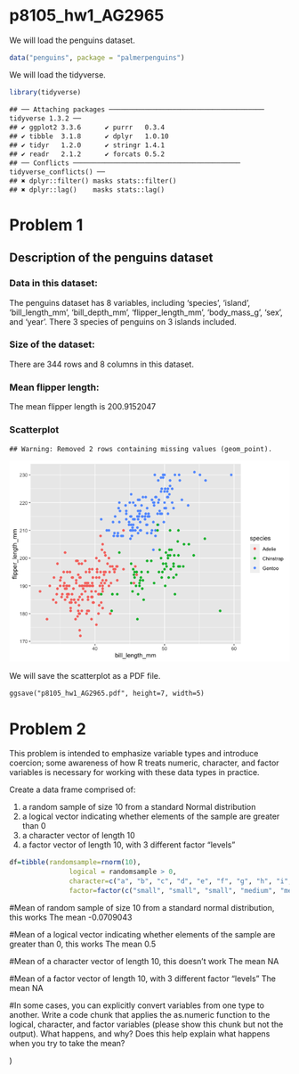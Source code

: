 p8105_hw1_AG2965
================

We will load the penguins dataset.

``` r
data("penguins", package = "palmerpenguins")
```

We will load the tidyverse.

``` r
library(tidyverse)
```

    ## ── Attaching packages ─────────────────────────────────────── tidyverse 1.3.2 ──
    ## ✔ ggplot2 3.3.6      ✔ purrr   0.3.4 
    ## ✔ tibble  3.1.8      ✔ dplyr   1.0.10
    ## ✔ tidyr   1.2.0      ✔ stringr 1.4.1 
    ## ✔ readr   2.1.2      ✔ forcats 0.5.2 
    ## ── Conflicts ────────────────────────────────────────── tidyverse_conflicts() ──
    ## ✖ dplyr::filter() masks stats::filter()
    ## ✖ dplyr::lag()    masks stats::lag()

# Problem 1

## Description of the penguins dataset

### Data in this dataset:

The penguins dataset has 8 variables, including ‘species’, ‘island’,
‘bill_length_mm’, ‘bill_depth_mm’, ‘flipper_length_mm’, ‘body_mass_g’,
‘sex’, and ‘year’. There 3 species of penguins on 3 islands included.

### Size of the dataset:

There are 344 rows and 8 columns in this dataset.

### Mean flipper length:

The mean flipper length is 200.9152047

### Scatterplot

    ## Warning: Removed 2 rows containing missing values (geom_point).

![](p8105_hw1_AG2965_files/figure-gfm/chunk_scatterplot-1.png)<!-- -->

We will save the scatterplot as a PDF file.

    ggsave("p8105_hw1_AG2965.pdf", height=7, width=5)

# Problem 2

This problem is intended to emphasize variable types and introduce
coercion; some awareness of how R treats numeric, character, and factor
variables is necessary for working with these data types in practice.

Create a data frame comprised of:

1)  a random sample of size 10 from a standard Normal distribution
2)  a logical vector indicating whether elements of the sample are
    greater than 0
3)  a character vector of length 10
4)  a factor vector of length 10, with 3 different factor “levels”

``` r
df=tibble(randomsample=rnorm(10),
               logical = randomsample > 0,
               character=c("a", "b", "c", "d", "e", "f", "g", "h", "i", "j" ),
               factor=factor(c("small", "small", "small", "medium", "medium", "medium", "large", "large", "large", "large")))
```

\#Mean of random sample of size 10 from a standard normal distribution,
this works The mean -0.0709043

\#Mean of a logical vector indicating whether elements of the sample are
greater than 0, this works The mean 0.5

\#Mean of a character vector of length 10, this doesn’t work The mean NA

\#Mean of a factor vector of length 10, with 3 different factor “levels”
The mean NA

\#In some cases, you can explicitly convert variables from one type to
another. Write a code chunk that applies the as.numeric function to the
logical, character, and factor variables (please show this chunk but not
the output). What happens, and why? Does this help explain what happens
when you try to take the mean?

)
